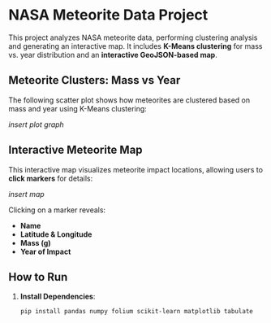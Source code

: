 # NASA Meteorite Data Project

This project analyzes NASA meteorite data, performing clustering analysis and generating an interactive map. It includes **K-Means clustering** for mass vs. year distribution and an **interactive GeoJSON-based map**.

## Meteorite Clusters: Mass vs Year
The following scatter plot shows how meteorites are clustered based on mass and year using K-Means clustering:

*insert plot graph*

## Interactive Meteorite Map
This interactive map visualizes meteorite impact locations, allowing users to **click markers** for details:

*insert map*

Clicking on a marker reveals:
- **Name**
- **Latitude & Longitude**
- **Mass (g)**
- **Year of Impact**

## How to Run
1. **Install Dependencies**:
   ```bash
   pip install pandas numpy folium scikit-learn matplotlib tabulate
